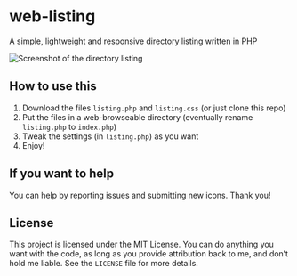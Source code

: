 # web-listing
A simple, lightweight and responsive directory listing written in PHP

![Screenshot of the directory listing](https://img.saumon.io/web-listing.png "An example of directory listing")

## How to use this
1. Download the files `listing.php` and `listing.css` (or just clone this repo)
2. Put the files in a web-browseable directory (eventually rename `listing.php` to `index.php`)
3. Tweak the settings (in `listing.php`) as you want
4. Enjoy!

## If you want to help
You can help by reporting issues and submitting new icons.
Thank you!

## License
This project is licensed under the MIT License.
You can do anything you want with the code, as long as you provide attribution back to me, and don’t hold me liable.
See the `LICENSE` file for more details.
